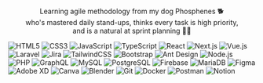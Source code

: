 
<div align="center">
  Learning agile methodology from my dog Phosphenes 🐕<br>
  who's mastered daily stand-ups, thinks every task is high priority,<br>
  and is a natural at sprint planning 🏃‍♀️
</div>

<div style="display: flex; flex-wrap: wrap; justify-content: space-between; gap: 8px; align-items: center;">
  
  ![HTML5](https://img.shields.io/badge/HTML5-FFE4E1?style=for-the-badge&logo=html5&logoColor=FF69B4&labelColor=FFF0F5)
  ![CSS3](https://img.shields.io/badge/CSS3-E6E6FA?style=for-the-badge&logo=css3&logoColor=9370DB&labelColor=F8F8FF)
  ![JavaScript](https://img.shields.io/badge/JavaScript-FFFACD?style=for-the-badge&logo=javascript&logoColor=FFB6C1&labelColor=FFFFF0)
  ![TypeScript](https://img.shields.io/badge/TypeScript-E0E0F8?style=for-the-badge&logo=typescript&logoColor=7B68EE&labelColor=F5F5F5)
  ![React](https://img.shields.io/badge/React-FFE4F1?style=for-the-badge&logo=react&logoColor=FF69B4&labelColor=FFF5F5)
  ![Next.js](https://img.shields.io/badge/Next.js-FFF0F5?style=for-the-badge&logo=next.js&logoColor=FFB6C1&labelColor=FFFAFA)
  ![Vue.js](https://img.shields.io/badge/Vue.js-E6F3E6?style=for-the-badge&logo=vue.js&logoColor=90EE90&labelColor=F0FFF0)
  ![Laravel](https://img.shields.io/badge/Laravel-FFE4E4?style=for-the-badge&logo=laravel&logoColor=FF6B6B&labelColor=FFF5F5)
  ![Jira](https://img.shields.io/badge/Jira-E6E6FF?style=for-the-badge&logo=jira&logoColor=9370DB&labelColor=F5F5FF)
  ![TailwindCSS](https://img.shields.io/badge/Tailwind-E6F3FF?style=for-the-badge&logo=tailwind-css&logoColor=87CEEB&labelColor=F0F8FF)
  ![Bootstrap](https://img.shields.io/badge/Bootstrap-F3E6FF?style=for-the-badge&logo=bootstrap&logoColor=DDA0DD&labelColor=FAF0FF)
  ![Ant Design](https://img.shields.io/badge/Ant_Design-FFE6F0?style=for-the-badge&logo=ant-design&logoColor=FFB6C1&labelColor=FFF0F8)
  ![Node.js](https://img.shields.io/badge/Node.js-E8F5E8?style=for-the-badge&logo=node.js&logoColor=98D982&labelColor=F0FFF0)
  ![PHP](https://img.shields.io/badge/PHP-E6E6FA?style=for-the-badge&logo=php&logoColor=9370DB&labelColor=F5F5FF)
  ![GraphQL](https://img.shields.io/badge/GraphQL-FFE0F0?style=for-the-badge&logo=graphql&logoColor=FF69B4&labelColor=FFF8FD)
  ![MySQL](https://img.shields.io/badge/MySQL-E6F2FF?style=for-the-badge&logo=mysql&logoColor=87CEEB&labelColor=F0F8FF)
  ![PostgreSQL](https://img.shields.io/badge/PostgreSQL-F0E6FF?style=for-the-badge&logo=postgresql&logoColor=9370DB&labelColor=F8F0FF)
  ![Firebase](https://img.shields.io/badge/Firebase-FFF4E6?style=for-the-badge&logo=firebase&logoColor=FFAB00&labelColor=FFFAF0)
  ![MariaDB](https://img.shields.io/badge/MariaDB-FFE0E6?style=for-the-badge&logo=mariadb&logoColor=FF69B4&labelColor=FFF5F8)
  ![Figma](https://img.shields.io/badge/Figma-FFE6F0?style=for-the-badge&logo=figma&logoColor=FF69B4&labelColor=FFF0F8)
  ![Adobe XD](https://img.shields.io/badge/Adobe_XD-FFE6FF?style=for-the-badge&logo=adobe-xd&logoColor=FF69FF&labelColor=FFF0FF)
  ![Canva](https://img.shields.io/badge/Canva-E6F0FF?style=for-the-badge&logo=canva&logoColor=00C4CC&labelColor=F0F8FF)
  ![Blender](https://img.shields.io/badge/Blender-FFE6E6?style=for-the-badge&logo=blender&logoColor=FF6B6B&labelColor=FFF5F5)
  ![Git](https://img.shields.io/badge/Git-FFE0E6?style=for-the-badge&logo=git&logoColor=FF69B4&labelColor=FFF5F8)
  ![Docker](https://img.shields.io/badge/Docker-E6F0FF?style=for-the-badge&logo=docker&logoColor=87CEEB&labelColor=F0F8FF)
  ![Postman](https://img.shields.io/badge/Postman-FFE6E6?style=for-the-badge&logo=postman&logoColor=FF6B6B&labelColor=FFF5F5)
  ![Notion](https://img.shields.io/badge/Notion-FFE0F0?style=for-the-badge&logo=notion&logoColor=FF69B4&labelColor=FFF8FD)
  
</div>


